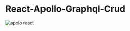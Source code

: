 # React-Apollo-Graphql-Crud

![apolo react](https://user-images.githubusercontent.com/55051250/99183716-af382200-275f-11eb-8b94-f69ecff589b1.JPG)
